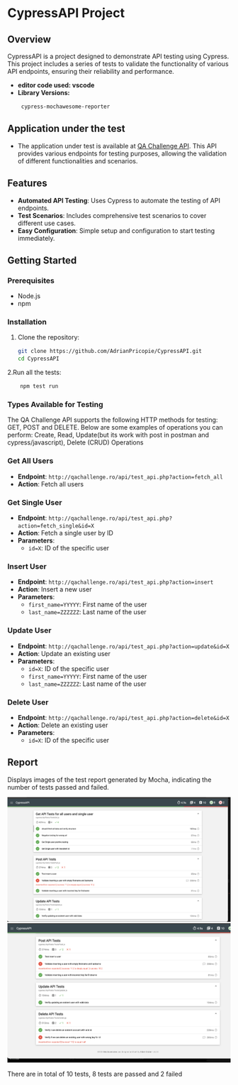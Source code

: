 # CypressAPI Project

## Overview
CypressAPI is a project designed to demonstrate API testing using Cypress. This project includes a series of tests to validate the functionality of various API endpoints, ensuring their reliability and performance.

- **editor code used: vscode**
- **Library Versions:**
    ```bash
     cypress-mochawesome-reporter
    
   ```
## Application under the test
- The application under test is available at [QA Challenge API](https://qachallenge.ro/api/). This API provides various endpoints for testing purposes, allowing the validation of different functionalities and scenarios.


## Features
- **Automated API Testing**: Uses Cypress to automate the testing of API endpoints.
- **Test Scenarios**: Includes comprehensive test scenarios to cover different use cases.
- **Easy Configuration**: Simple setup and configuration to start testing immediately.

## Getting Started

### Prerequisites
- Node.js
- npm

### Installation
1. Clone the repository:
   ```sh
   git clone https://github.com/AdrianPricopie/CypressAPI.git
   cd CypressAPI
2.Run all the tests:
 ```sh
     npm test run
 ```

### Types Available for Testing
The QA Challenge API supports the following HTTP methods for testing: GET, POST and DELETE. Below are some examples of operations you can perform:
Create, Read, Update(but its work with post in postman and cypress/javascript), Delete (CRUD) Operations

### Get All Users
- **Endpoint**: `http://qachallenge.ro/api/test_api.php?action=fetch_all`
- **Action**: Fetch all users

### Get Single User
- **Endpoint**: `http://qachallenge.ro/api/test_api.php?action=fetch_single&id=X`
- **Action**: Fetch a single user by ID
- **Parameters**:
  - `id=X`: ID of the specific user

### Insert User
- **Endpoint**: `http://qachallenge.ro/api/test_api.php?action=insert`
- **Action**: Insert a new user
- **Parameters**:
  - `first_name=YYYYY`: First name of the user
  - `last_name=ZZZZZZ`: Last name of the user

### Update User
- **Endpoint**: `http://qachallenge.ro/api/test_api.php?action=update&id=X`
- **Action**: Update an existing user
- **Parameters**:
  - `id=X`: ID of the specific user
  - `first_name=YYYYY`: First name of the user
  - `last_name=ZZZZZZ`: Last name of the user

### Delete User
- **Endpoint**: `http://qachallenge.ro/api/test_api.php?action=delete&id=X`
- **Action**: Delete an existing user
- **Parameters**:
  - `id=X`: ID of the specific user
 

## Report

Displays images of the test report generated by Mocha, indicating the number of tests passed and failed.

![Report](https://github.com/AdrianPricopie/CypressAPI/blob/main/Screenshot%202024-06-10%20at%2021.27.36.png)
![Report](https://github.com/AdrianPricopie/CypressAPI/blob/main/Screenshot%202024-06-10%20at%2021.27.44.png)

There are in total of 10 tests, 8 tests are passed and 2 failed 
